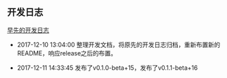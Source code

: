 ## 开发日志

[早先的开发日志](https://github.com/ZhuBrocadeSoar/callme/blob/master/docs/README.old.md)

+ 2017-12-10 13:04:00 整理开发文档，将原先的开发日志归档，重新布置新的README，响应release之后的布置。

+ 2017-12-11 14:33:45 发布了v0.1.0-beta+15，发布了v0.1.1-beta+16
